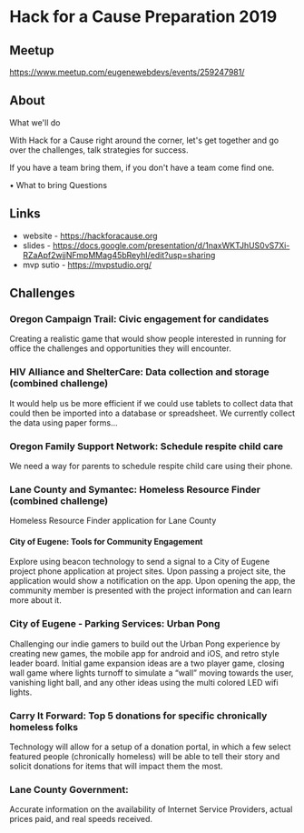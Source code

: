 # Hack for a Cause Preparation 2019

## Meetup

https://www.meetup.com/eugenewebdevs/events/259247981/

## About 

What we'll do

With Hack for a Cause right around the corner, let's get together and go over the challenges, talk strategies for success.

If you have a team bring them, if you don't have a team come find one.

• What to bring
Questions

## Links

* website - https://hackforacause.org
* slides - https://docs.google.com/presentation/d/1naxWKTJhUS0vS7Xi-RZaApf2wjjNFmpMMag45bReyhI/edit?usp=sharing
* mvp sutio - https://mvpstudio.org/

## Challenges

### Oregon Campaign Trail: Civic engagement for candidates

Creating a realistic game that would show people interested in running for office the challenges and opportunities they will encounter.

### HIV Alliance and ShelterCare: Data collection and storage (combined challenge)

It would help us be more efficient if we could use tablets to collect data that could then be imported into a database or spreadsheet. We currently collect the data using paper forms...

### Oregon Family Support Network: Schedule respite child care

We need a way for parents to schedule respite child care using their phone.

### Lane County and Symantec: Homeless Resource Finder (combined challenge)

Homeless Resource Finder application for Lane County

#### City of Eugene: Tools for Community Engagement

Explore using beacon technology to send a signal to a City of Eugene project phone application at project sites. Upon passing a project site, the application would show a notification on the app. Upon opening the app, the community member is presented with the project information and can learn more about it.


### City of Eugene - Parking Services: Urban Pong

Challenging our indie gamers to build out the Urban Pong experience by creating new games, the mobile app for android and iOS, and retro style leader board. Initial game expansion ideas are a two player game, closing wall game where lights turnoff to simulate a “wall” moving towards the user, vanishing light ball, and any other ideas using the multi colored LED wifi lights.

### Carry It Forward: Top 5 donations for specific chronically homeless folks

Technology will allow for a setup of a donation portal, in which a few select featured people (chronically homeless) will be able to tell their story and solicit donations for items that will impact them the most.

### Lane County Government: 

Accurate information on the availability of Internet Service Providers, actual prices paid, and real speeds received.

